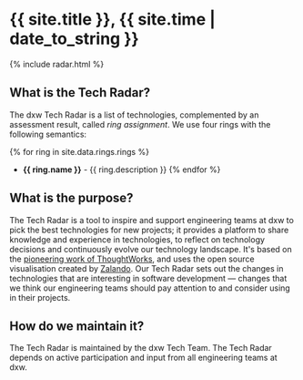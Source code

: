 ---
---

# {{ site.title }}, {{ site.time | date_to_string }}

{% include radar.html %}

## What is the Tech Radar?

The dxw Tech Radar is a list of technologies, complemented by an assessment result, called _ring assignment_. We use four rings with the following semantics:

{% for ring in site.data.rings.rings %}
* **{{ ring.name }}** - {{ ring.description }}
{% endfor %}

## What is the purpose?

The Tech Radar is a tool to inspire and support engineering teams at dxw to pick the best technologies for new projects; it provides a platform to share knowledge and experience in technologies, to reflect on technology decisions and continuously evolve our technology landscape. It's based on the [pioneering work of ThoughtWorks](https://www.thoughtworks.com/radar), and uses the open source visualisation created by [Zalando](https://github.com/zalando/tech-radar). Our Tech Radar sets out the changes in technologies that are interesting in software development &mdash; changes that we think our engineering teams should pay attention to and consider using in their projects.

## How do we maintain it?

The Tech Radar is maintained by the dxw Tech Team. The Tech Radar depends on active participation and input from all engineering teams at dxw.

